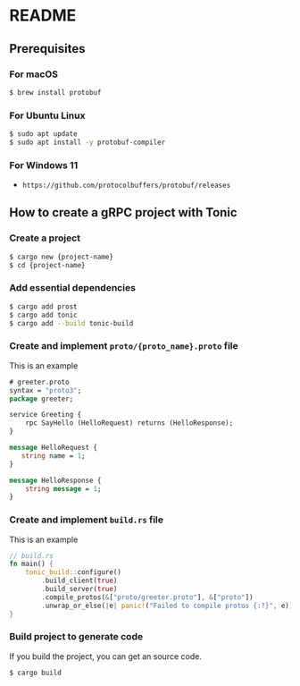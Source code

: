 # README

## Prerequisites

### For macOS

```bash
$ brew install protobuf
```

### For Ubuntu Linux

```bash
$ sudo apt update
$ sudo apt install -y protobuf-compiler
```

### For Windows 11

- `https://github.com/protocolbuffers/protobuf/releases`

## How to create a gRPC project with Tonic

### Create a project

```bash
$ cargo new {project-name}
$ cd {project-name}
```

### Add essential dependencies

```bash
$ cargo add prost
$ cargo add tonic
$ cargo add --build tonic-build
```

### Create and implement `proto/{proto_name}.proto` file

This is an example

```proto
# greeter.proto
syntax = "proto3";
package greeter;

service Greeting {
    rpc SayHello (HelloRequest) returns (HelloResponse);
}

message HelloRequest {
   string name = 1;
}

message HelloResponse {
    string message = 1;
}
```

### Create and implement `build.rs` file

This is an example

```rust
// build.rs
fn main() {
    tonic_build::configure()
        .build_client(true)
        .build_server(true)
        .compile_protos(&["proto/greeter.proto"], &["proto"])
        .unwrap_or_else(|e| panic!("Failed to compile protos {:?}", e));
}
```

### Build project to generate code

If you build the project, you can get an source code.

```bash
$ cargo build
```
